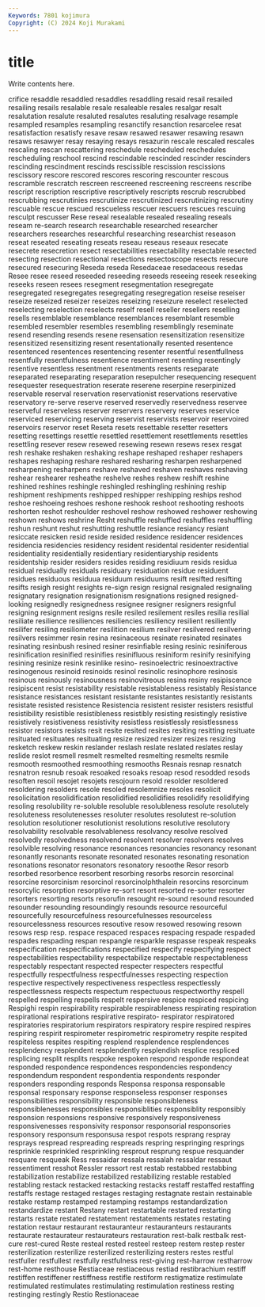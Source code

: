 ```yaml
---
Keywords: 7801 kojimura
Copyright: (C) 2024 Koji Murakami
---
```


# title

Write contents here.



crifice resaddle
resaddled resaddles resaddling resaid resail resailed resailing resails resalable resale
resaleable resales resalgar resalt resalutation resalute resaluted resalutes resaluting resalvage
resample resampled resamples resampling resanctify resanction resarcelee resat resatisfaction resatisfy
resave resaw resawed resawer resawing resawn resaws resawyer resay resaying
resays resazurin rescale rescaled rescales rescaling rescan rescattering reschedule rescheduled
reschedules rescheduling reschool rescind rescindable rescinded rescinder rescinders rescinding rescindment
rescinds rescissible rescission rescissions rescissory rescore rescored rescores rescoring rescounter
rescous rescramble rescratch rescreen rescreened rescreening rescreens rescribe rescript rescription
rescriptive rescriptively rescripts rescrub rescrubbed rescrubbing rescrutinies rescrutinize rescrutinized rescrutinizing
rescrutiny rescuable rescue rescued rescueless rescuer rescuers rescues rescuing resculpt
rescusser Rese reseal resealable resealed resealing reseals reseam re-search research
researchable researched researcher researchers researches researchful researching researchist reseason reseat
reseated reseating reseats reseau reseaus reseaux resecate resecrete resecretion resect
resectabilities resectability resectable resected resecting resection resectional resections resectoscope resects
resecure resecured resecuring Reseda reseda Resedaceae resedaceous resedas Resee resee
reseed reseeded reseeding reseeds reseeing reseek reseeking reseeks reseen resees
resegment resegmentation resegregate resegregated resegregates resegregating resegregation reseise reseiser reseize
reseized reseizer reseizes reseizing reseizure reselect reselected reselecting reselection reselects
reself resell reseller resellers reselling resells resemblable resemblance resemblances resemblant
resemble resembled resembler resembles resembling resemblingly reseminate resend resending resends
resene resensation resensitization resensitize resensitized resensitizing resent resentationally resented resentence
resentenced resentences resentencing resenter resentful resentfullness resentfully resentfulness resentience resentiment
resenting resentingly resentive resentless resentment resentments resents reseparate reseparated reseparating
reseparation resepulcher resequencing resequent resequester resequestration reserate reserene reserpine reserpinized
reservable reserval reservation reservationist reservations reservative reservatory re-serve reserve reserved
reservedly reservedness reservee reserveful reserveless reserver reservers reservery reserves reservice
reserviced reservicing reserving reservist reservists reservoir reservoired reservoirs reservor reset
Reseta resets resettable resetter resetters resetting resettings resettle resettled resettlement
resettlements resettles resettling resever resew resewed resewing resewn resews resex
resgat resh reshake reshaken reshaking reshape reshaped reshaper reshapers reshapes
reshaping reshare reshared resharing resharpen resharpened resharpening resharpens reshave reshaved
reshaven reshaves reshaving reshear reshearer resheathe reshelve reshes reshew reshift
reshine reshined reshines reshingle reshingled reshingling reshining reship reshipment reshipments
reshipped reshipper reshipping reships reshod reshoe reshoeing reshoes reshone reshook
reshoot reshooting reshoots reshorten reshot reshoulder reshovel reshow reshowed reshower
reshowing reshown reshows reshrine Resht reshuffle reshuffled reshuffles reshuffling reshun
reshunt reshut reshutting reshuttle resiance resiancy resiant resiccate resicken resid
reside resided residence residencer residences residencia residencies residency resident residental
residenter residential residentiality residentially residentiary residentiaryship residents residentship resider residers
resides residing residiuum resids residua residual residually residuals residuary residuation
residue residuent residues residuous residuua residuum residuums resift resifted resifting
resifts resigh resight resights re-sign resign resignal resignaled resignaling resignatary
resignation resignationism resignations resigned resigned-looking resignedly resignedness resignee resigner resigners
resignful resigning resignment resigns resile resiled resilement resiles resilia resilial
resiliate resilience resiliences resiliencies resiliency resilient resiliently resilifer resiling resiliometer
resilition resilium resilver resilvered resilvering resilvers resimmer resin resina resinaceous
resinate resinated resinates resinating resinbush resined resiner resinfiable resing resinic
resiniferous resinification resinified resinifies resinifluous resiniform resinify resinifying resining resinize
resink resinlike resino- resinoelectric resinoextractive resinogenous resinoid resinoids resinol resinolic
resinophore resinosis resinous resinously resinousness resinovitreous resins resiny resipiscence resipiscent
resist resistability resistable resistableness resistably Resistance resistance resistances resistant resistante
resistantes resistantly resistants resistate resisted resistence Resistencia resistent resister resisters
resistful resistibility resistible resistibleness resistibly resisting resistingly resistive resistively resistiveness
resistivity resistless resistlessly resistlessness resistor resistors resists resit resite resited
resites resiting resitting resituate resituated resituates resituating resize resized resizer
resizes resizing resketch reskew reskin reslander reslash reslate reslated reslates
reslay reslide reslot resmell resmelt resmelted resmelting resmelts resmile resmooth
resmoothed resmoothing resmooths Resnais resnap resnatch resnatron resnub resoak resoaked
resoaks resoap resod resodded resods resoften resoil resojet resojets resojourn
resold resolder resoldered resoldering resolders resole resoled resolemnize resoles resolicit
resolicitation resolidification resolidified resolidifies resolidify resolidifying resoling resolubility re-soluble resoluble
resolubleness resolute resolutely resoluteness resolutenesses resoluter resolutes resolutest re-solution resolution
resolutioner resolutionist resolutions resolutive resolutory resolvability resolvable resolvableness resolvancy resolve
resolved resolvedly resolvedness resolvend resolvent resolver resolvers resolves resolvible resolving
resonance resonances resonancies resonancy resonant resonantly resonants resonate resonated resonates
resonating resonation resonations resonator resonators resonatory resoothe Resor resorb resorbed
resorbence resorbent resorbing resorbs resorcin resorcinal resorcine resorcinism resorcinol resorcinolphthalein
resorcins resorcinum resorcylic resorption resorptive re-sort resort resorted re-sorter resorter
resorters resorting resorts resorufin resought re-sound resound resounded resounder resounding
resoundingly resounds resource resourceful resourcefully resourcefulness resourcefulnesses resourceless resourcelessness resources
resoutive resow resowed resowing resown resows resp resp. respace respaced
respaces respacing respade respaded respades respading respan respangle resparkle respasse
respeak respeaks respecification respecifications respecified respecify respecifying respect respectabilities respectability
respectabilize respectable respectableness respectably respectant respected respecter respecters respectful respectfully
respectfulness respectfulnesses respecting respection respective respectively respectiveness respectless respectlessly respectlessness
respects respectum respectuous respectworthy respell respelled respelling respells respelt respersive
respice respiced respicing Respighi respin respirability respirable respirableness respirating respiration
respirational respirations respirative respirato- respirator respiratored respiratories respiratorium respirators respiratory
respire respired respires respiring respirit respirometer respirometric respirometry respite respited
respiteless respites respiting resplend resplendence resplendences resplendency resplendent resplendently resplendish
resplice respliced resplicing resplit resplits respoke respoken respond responde respondeat
responded respondence respondences respondencies respondency respondendum respondent respondentia respondents responder
responders responding responds Responsa responsa responsable responsal responsary response responseless
responser responses responsibilities responsibility responsible responsibleness responsiblenesses responsibles responsiblities responsiblity
responsibly responsion responsions responsive responsively responsiveness responsivenesses responsivity responsor responsorial
responsories responsory responsum responsusa respot respots resprang respray resprays respread
respreading respreads respring respringing resprings resprinkle resprinkled resprinkling resprout resprung
respue resquander resquare resqueak Ress ressaidar ressala ressalah ressaldar ressaut
ressentiment resshot Ressler ressort rest restab restabbed restabbing restabilization restabilize
restabilized restabilizing restable restabled restabling restack restacked restacking restacks restaff
restaffed restaffing restaffs restage restaged restages restaging restagnate restain restainable
restake restamp restamped restamping restamps restandardization restandardize restant Restany restart
restartable restarted restarting restarts restate restated restatement restatements restates restating
restation restaur restaurant restauranteur restauranteurs restaurants restaurate restaurateur restaurateurs restauration
rest-balk restbalk rest-cure rest-cured Reste resteal rested resteel resteep restem
restep rester resterilization resterilize resterilized resterilizing resters restes restful restfuller
restfullest restfully restfulness rest-giving rest-harrow restharrow rest-home resthouse Restiaceae restiaceous
restiad restibrachium restiff restiffen restiffener restiffness restifle restiform restigmatize restimulate
restimulated restimulates restimulating restimulation restiness resting restinging restingly Restio Restionaceae

